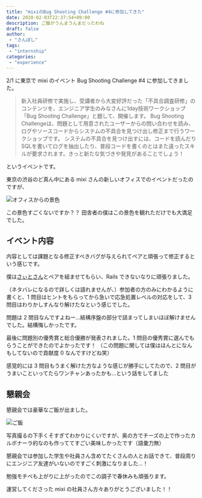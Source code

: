 ```yaml
---
title: "mixiのBug Shooting Challenge #4に参加してきた"
date: 2020-02-03T22:37:54+09:00
description: ご飯がうんまうんまだったわね
draft: false
author:
 - "さんぽし"
tags:
 - "internship"
categories:
 - "experience"
---
```


2/1 に東京で mixi のイベント Bug Shooting Challenge #4 に参加してきました。
>新入社員研修で実施し、受講者から大変好評だった「不具合調査研修」のコンテンツを、エンジニア学生のみなさんに1day技術ワークショップ「Bug Shooting Challenge」と題して、開催します。
Bug Shooting Challengeは、問題として用意されたユーザーからの問い合わせを読み、ログやソースコードからシステムの不具合を見つけ出し修正まで行うワークショップです。
システムの不具合を見つけ出すには、コードを読んだりSQLを書いてログを抽出したり、普段コードを書くのとはまた違ったスキルが要求されます。きっと新たな気づきや発見があることでしょう！

というイベントです。

東京の渋谷のど真ん中にある mixi さんの新しいオフィスでのイベントだったのですが、

![オフィスからの景色](/images/posts/mixi-bug-shooting1.jpg)

この景色すごくないですか？？
田舎者の僕はこの景色を観れただけでも大満足でした。

## イベント内容

内容としては課題となる修正すべきバグが与えられてペアと頑張って修正するという感じです。

僕は[さぃとさん](https://twitter.com/saitoeku3)とペアを組ませてもらい、Rails できないなりに頑張りました。

（ネタバレになるので詳しくは語れませんが、）参加者の方のみにわかるように書くと、1 問目はヒントをもらってから急いで応急処置レベルの対応をして、3 問目はわりかしすんなり解けたなという感じでした。

問題は 2 問目なんですよねー…結構序盤の部分で詰まってしまいほぼ解けませんでした。結構悔しかったです。

最後に問題別の優秀賞と総合優勝が発表されました。1 問目の優秀賞に選んでもらうことができたのでよかったです！
（この問題に関しては僕はほんとになんもしてないので貢献度 0 なんですけどね笑）

感覚的には 3 問目もうまく解けた方なような感じが勝手にしてたので、2 問目がうまいこといってたらワンチャンあったかも…という話をしてました

## 懇親会
懇親会では豪華なご飯が出ました。

![ご飯](/images/posts/mixi-bug-shooting2.jpg)

写真撮るの下手くそすぎてわかりにくいですが、奥の方でチーズの上で作ったカルボナーラ的なのも作っててすごい美味しかったです（語彙力無）

懇親会では参加した学生や社員さん含めてたくさんの人とお話できて、普段周りにエンジニア友達がいないのですごく刺激になりました…！

勉強モチベも上がりに上がったのでこの調子で春休みも頑張ります。


運営してくださった mixi の社員さん方々ありがとうございました！！
 
